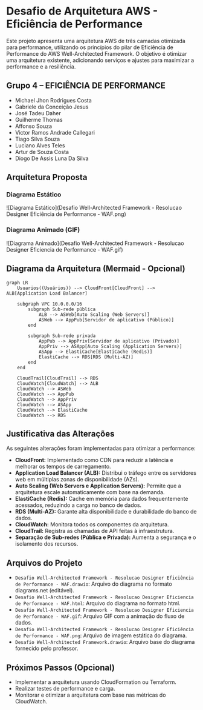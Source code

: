 # Desafio de Arquitetura AWS - Eficiência de Performance

Este projeto apresenta uma arquitetura AWS de três camadas otimizada para performance, utilizando os princípios do pilar de Eficiência de Performance do AWS Well-Architected Framework. O objetivo é otimizar uma arquitetura existente, adicionando serviços e ajustes para maximizar a performance e a resiliência.

## Grupo 4 – EFICIÊNCIA DE PERFORMANCE

* Michael Jhon Rodrigues Costa
* Gabriele da Conceição Jesus
* José Tadeu Daher
* Guilherme Thomas
* Affonso Souza
* Victor Ramos Andrade Callegari
* Tiago Silva Souza
* Luciano Alves Teles
* Artur de Souza Costa
* Diogo De Assis Luna Da Silva

## Arquitetura Proposta

### Diagrama Estático

![Diagrama Estático](Desafio Well-Architected Framework - Resolucao Designer Eficiência de Performance - WAF.png)

### Diagrama Animado (GIF)

![Diagrama Animado](Desafio Well-Architected Framework - Resolucao Designer Eficiencia de Performance - WAF.gif)


## Diagrama da Arquitetura (Mermaid - Opcional)

```mermaid
graph LR
    Usuarios((Usuários)) --> CloudFront[CloudFront] --> ALB[Application Load Balancer]

    subgraph VPC 10.0.0.0/16
        subgraph Sub-rede pública
            ALB --> ASWeb[Auto Scaling (Web Servers)]
            ASWeb --> AppPub[Servidor de aplicativo (Público)]
        end

        subgraph Sub-rede privada
            AppPub --> AppPriv[Servidor de aplicativo (Privado)]
            AppPriv --> ASApp[Auto Scaling (Application Servers)]
            ASApp --> ElastiCache[ElastiCache (Redis)]
            ElastiCache --> RDS[RDS (Multi-AZ)]
        end
    end

    CloudTrail[CloudTrail] --> RDS
    CloudWatch[CloudWatch] --> ALB
    CloudWatch --> ASWeb
    CloudWatch --> AppPub
    CloudWatch --> AppPriv
    CloudWatch --> ASApp
    CloudWatch --> ElastiCache
    CloudWatch --> RDS
```

## Justificativa das Alterações

As seguintes alterações foram implementadas para otimizar a performance:

* **CloudFront:** Implementado como CDN para reduzir a latência e melhorar os tempos de carregamento.
* **Application Load Balancer (ALB):** Distribui o tráfego entre os servidores web em múltiplas zonas de disponibilidade (AZs).
* **Auto Scaling (Web Servers e Application Servers):** Permite que a arquitetura escale automaticamente com base na demanda.
* **ElastiCache (Redis):** Cache em memória para dados frequentemente acessados, reduzindo a carga no banco de dados.
* **RDS (Multi-AZ):** Garante alta disponibilidade e durabilidade do banco de dados.
* **CloudWatch:** Monitora todos os componentes da arquitetura.
* **CloudTrail:**  Registra as chamadas de API feitas à infraestrutura.
* **Separação de Sub-redes (Pública e Privada):** Aumenta a segurança e o isolamento dos recursos.

## Arquivos do Projeto

* `Desafio Well-Architected Framework - Resolucao Designer Eficiência de Performance - WAF.drawio`: Arquivo do diagrama no formato diagrams.net (editável).
* `Desafio Well-Architected Framework - Resolucao Designer Eficiencia de Performance - WAF.html`: Arquivo do diagrama no formato html.
* `Desafio Well-Architected Framework - Resolucao Designer Eficiencia de Performance - WAF.gif`: Arquivo GIF com a animação do fluxo de dados.
* `Desafio Well-Architected Framework - Resolucao Designer Eficiência de Performance - WAF.png`: Arquivo de imagem estática do diagrama.
* `Desafio Well-Architected Framework.drawio`: Arquivo base do diagrama fornecido pelo professor.


## Próximos Passos (Opcional)

* Implementar a arquitetura usando CloudFormation ou Terraform.
* Realizar testes de performance e carga.
* Monitorar e otimizar a arquitetura com base nas métricas do CloudWatch.
